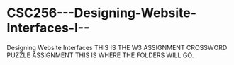 # CSC256---Designing-Website-Interfaces-I--
Designing Website Interfaces
THIS IS THE W3 ASSIGNMENT CROSSWORD PUZZLE ASSIGNMENT 
THIS IS WHERE THE FOLDERS WILL GO.
